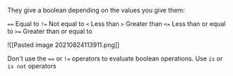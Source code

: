 They give a boolean depending on the values you give them:

`==`
	Equal to
`!=`
	Not equal to
`<`
	Less than
`>`
	Greater than
`<=`
	Less than or equal to
`>=`
	Greater than or equal to
	

![[Pasted image 20210824113911.png]]

Don't use the `==` or `!=` operators to evaluate boolean operations.
Use `is` or `is not` operators

